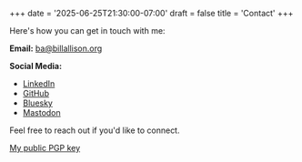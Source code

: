 +++
date = '2025-06-25T21:30:00-07:00'
draft = false
title = 'Contact'
+++

Here's how you can get in touch with me:

**Email:** [ba@billallison.org](mailto:ba@billallison.org)

**Social Media:**
- [LinkedIn](https://www.linkedin.com/in/williamallison)
- [GitHub](https://github.com/billallison)
- [Bluesky](https://bsky.app/profile/billallison.org)
- [Mastodon](https://m.allistodon.xyz/@bill)

Feel free to reach out if you'd like to connect.

[My public PGP key](/pgp.txt)
